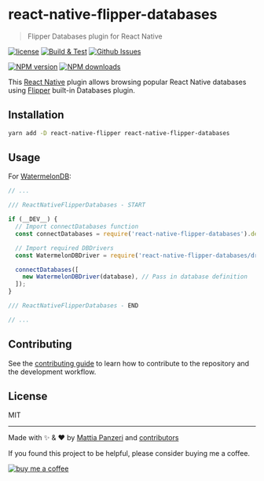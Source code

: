 # react-native-flipper-databases

> Flipper Databases plugin for React Native

[![license](https://img.shields.io/github/license/panz3r/react-native-flipper-databases.svg)](LICENSE) [![Build & Test](https://github.com/panz3r/react-native-flipper-databases/workflows/Build%20&%20Test/badge.svg)](https://github.com/panz3r/react-native-flipper-databases/actions) [![Github Issues](https://img.shields.io/github/issues/panz3r/react-native-flipper-databases.svg)](https://github.com/panz3r/react-native-flipper-databases/issues)

[![NPM version](https://img.shields.io/npm/v/react-native-flipper-databases.svg)](https://npmjs.com/package/react-native-flipper-databases) [![NPM downloads](https://img.shields.io/npm/dm/react-native-flipper-databases.svg)](https://npmjs.com/package/react-native-flipper-databases)

This [React Native](https://reactnative.dev) plugin allows browsing popular React Native databases using [Flipper](https://fbflipper.com) built-in Databases plugin.

## Installation

```sh
yarn add -D react-native-flipper react-native-flipper-databases
```

## Usage

For [WatermelonDB](https://nozbe.github.io/WatermelonDB/):

```js
// ...

/// ReactNativeFlipperDatabases - START

if (__DEV__) {
  // Import connectDatabases function
  const connectDatabases = require('react-native-flipper-databases').default;

  // Import required DBDrivers
  const WatermelonDBDriver = require('react-native-flipper-databases/drivers/watermelondb').default;

  connectDatabases([
    new WatermelonDBDriver(database), // Pass in database definition
  ]);
}

/// ReactNativeFlipperDatabases - END

// ...
```

## Contributing

See the [contributing guide](CONTRIBUTING.md) to learn how to contribute to the repository and the development workflow.

## License

MIT

---

Made with :sparkles: & :heart: by [Mattia Panzeri](https://github.com/panz3r) and [contributors](https://github.com/panz3r/react-native-flipper-databases/graphs/contributors)

If you found this project to be helpful, please consider buying me a coffee.

[![buy me a coffee](https://www.buymeacoffee.com/assets/img/custom_images/orange_img.png)](https://buymeacoff.ee/4f18nT0Nk)
